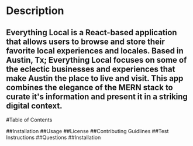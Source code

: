 # Description
## Everything Local is a React-based application that allows users to browse and store their favorite local experiences and locales. Based in Austin, Tx; Everything Local focuses on some of the eclectic businesses and experiences that make Austin the place to live and visit. This app combines the elegance of the MERN stack to curate it's information and present it in a striking digital context. 

#Table of Contents

##Installation
##Usage
##License
##Contributing Guidlines
##Test Instructions
##Questions
##Installation


